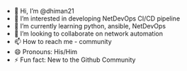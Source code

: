 - 👋 Hi, I’m @dhiman21
- 👀 I’m interested in developing NetDevOps CI/CD pipeline
- 🌱 I’m currently learning python, ansible, NetDevOps
- 💞️ I’m looking to collaborate on network automation
- 📫 How to reach me - community
- 😄 Pronouns: His/Him
- ⚡ Fun fact: New to the Github Community

<!---
dhiman21/dhiman21 is a ✨ special ✨ repository because its `README.md` (this file) appears on your GitHub profile.
You can click the Preview link to take a look at your changes.
--->
